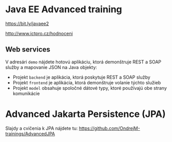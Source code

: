 # Java EE Advanced training

https://bit.ly/javaee2

http://www.ictpro.cz/hodnoceni

## Web services

V adresári `demo` nájdete hotovú aplikáciu, ktorá demonštruje REST a SOAP služby a mapovanie JSON na Java objekty:

* Projekt `backend` je aplikácia, ktorá poskytuje REST a SOAP služby
* Projekt `frontend` je aplikácia, ktorá demonštruje volanie týchto služieb
* Projekt `model` obsahuje spoločné dátové typy, ktoré používajú obe strany komunikácie

# Advanced Jakarta Persistence (JPA)

Slajdy a cvičenia k JPA nájdete tu: https://github.com/OndrejM-trainings/AdvancedJPA
